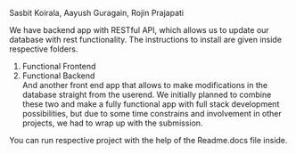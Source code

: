 Sasbit Koirala,
Aayush Guragain,
Rojin Prajapati

We have backend app with RESTful API, which allows us to update our database with rest functionality. The instructions to install are given inside respective folders.
1. Functional Frontend
2. Functional Backend \
And another front end app that allows to make modifications in the database straight from the userend.
We initially planned to combine these two and make a fully functional app with full stack development possibilities, but due to some time constrains and involvement in other projects, we had to wrap up with the submission.

You can run respective project with the help of the Readme.docs file inside.

